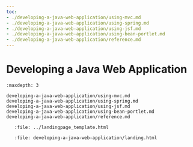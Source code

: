 ```yaml
---
toc:
- ./developing-a-java-web-application/using-mvc.md
- ./developing-a-java-web-application/using-spring.md
- ./developing-a-java-web-application/using-jsf.md
- ./developing-a-java-web-application/using-bean-portlet.md
- ./developing-a-java-web-application/reference.md
---
```

# Developing a Java Web Application

```{toctree}
:maxdepth: 3

developing-a-java-web-application/using-mvc.md
developing-a-java-web-application/using-spring.md
developing-a-java-web-application/using-jsf.md
developing-a-java-web-application/using-bean-portlet.md
developing-a-java-web-application/reference.md
```

```{raw} html
   :file: ../landingpage_template.html
```

```{raw} html
   :file: developing-a-java-web-application/landing.html
```